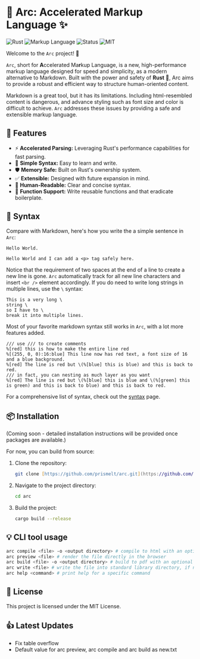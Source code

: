 # 🚀 Arc: Accelerated Markup Language ✨

![Rust](https://img.shields.io/badge/rust-%23000000.svg?style=for-the-badge&logo=rust&logoColor=white)
![Markup Language](https://img.shields.io/badge/Language-Markup-blue.svg?style=for-the-badge)
![Status](https://img.shields.io/badge/status-beta-orange.svg?style=for-the-badge)
![MIT](https://img.shields.io/badge/License-MIT-blue.svg?style=for-the-badge)

Welcome to the `Arc` project! 👋

`Arc`, short for **A**ccelerated Ma**r**kup Language, is a new, high-performance markup language designed for speed and simplicity, as a modern alternative to Markdown. Built with the power and safety of **Rust** 🦀, Arc aims to provide a robust and efficient way to structure human-oriented content.

Markdown is a great tool, but it has its limitations. Including html-resembled content is dangerous, and advance styling such as font size and color is difficult to achieve. `Arc` addresses these issues by providing a safe and extensible markup language.

## 🌟 Features

- ⚡ **Accelerated Parsing:** Leveraging Rust's performance capabilities for fast parsing.
- 🎯 **Simple Syntax:** Easy to learn and write.
- 🛡️ **Memory Safe:** Built on Rust's ownership system.
- ✅ **Extensible:** Designed with future expansion in mind.
- 📄 **Human-Readable:** Clear and concise syntax.
- 🔧 **Function Support:** Write reusable functions and that eradicate boilerplate.

## 📖 Syntax

Compare with Markdown, here's how you write the a simple sentence in `Arc`:

```markdown
Hello World.
```

```arc
Hello World and I can add a <p> tag safely here.
```

Notice that the requirement of two spaces at the end of a line to create a new line is gone. `Arc` automatically track for all new line characters and insert `<br />` element accordingly. If you do need to write long strings in multiple lines, use the `\` syntax:

```arc
This is a very long \
string \
so I have to \
break it into multiple lines.
```

Most of your favorite markdown syntax still works in `Arc`, with a lot more features added.

```arc
/// use /// to create comments
%[red] this is how to make the entire line red
%[(255, 0, 0):16:blue] This line now has red text, a font size of 16 and a blue background.
%[red] The line is red but \(%[blue] this is blue) and this is back to red.
/// in fact, you can nesting as much layer as you want
%[red] The line is red but \(%[blue] this is blue and \(%[green] this is green) and this is back to blue) and this is back to red.
```

For a comprehensive list of syntax, check out the [syntax](./SYNTAX.md) page.

## 📦 Installation

(Coming soon - detailed installation instructions will be provided once packages are available.)

For now, you can build from source:

1.  Clone the repository:
    ```zsh
    git clone [https://github.com/prismelt/arc.git](https://github.com/prismelt/arc.git)
    ```
2.  Navigate to the project directory:
    ```zsh
    cd arc
    ```
3.  Build the project:
    ```zsh
    cargo build --release
    ```

## 💡 CLI tool usage

```zsh
arc compile <file> -o <output directory> # compile to html with an optional output path
arc preview <file> # render the file directly in the browser
arc build <file> -o <output directory> # build to pdf with an optional output path
arc write <file> # write the file into standard library directory, if no file is provided, it will updated the formatting library of the stdlib
arc help <command> # print help for a specific command
```

## 📜 License

This project is licensed under the MIT License.

## 👍 Latest Updates

- Fix table overflow
- Default value for arc preview, arc compile and arc build as new.txt